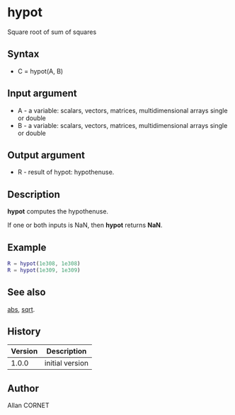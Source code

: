 

# hypot

Square root of sum of squares

## Syntax

- C = hypot(A, B)

## Input argument

 - A - a variable: scalars, vectors, matrices, multidimensional arrays single or double
 - B - a variable: scalars, vectors, matrices, multidimensional arrays single or double

## Output argument

 - R - result of hypot: hypothenuse.

## Description


  <p><b>hypot</b> computes the hypothenuse.</p>
  <p>If one or both inputs is NaN, then <b>hypot</b> returns <b>NaN</b>.</p>


## Example

```matlab
R = hypot(1e308, 1e308)
R = hypot(1e309, 1e309)
```

## See also

[abs](abs.md), [sqrt](sqrt.md).
## History

|Version|Description|
|------|------|
|1.0.0|initial version|


## Author

Allan CORNET



